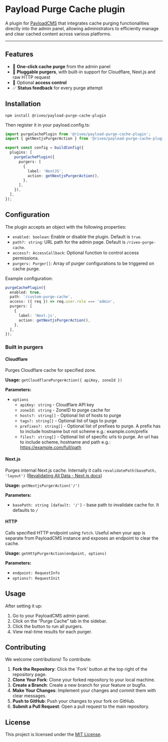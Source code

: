 # Payload Purge Cache plugin

A plugin for [PayloadCMS](https://payloadcms.com/) that integrates cache purging functionalities directly into the admin panel, allowing administrators to efficiently manage and clear cached content across various platforms.

---

## Features

- 🧹 **One-click cache purge** from the admin panel
- 🔧 **Pluggable purgers**, with built-in support for Cloudflare, Next.js and raw HTTP request
- 🔐 Optional **access control**
- ✅ **Status feedback** for every purge attempt

## Installation

```shell
npm install @riveo/payload-purge-cache-plugin
```

Then register it in your payload.config.ts:

```typescript
import purgeCachePlugin from '@riveo/payload-purge-cache-plugin';
import { getNextjsPurgerAction } from '@riveo/payload-purge-cache-plugin/purgers';

export const config = buildConfig({
  plugins: [
    purgeCachePlugin({
      purgers: [
        {
          label: 'NextJS',
          action: getNextjsPurgerAction(),
        },
      ],
    }),
  ],
});
```

## Configuration

The plugin accepts an object with the following properties:

- `enabled: boolean`: Enable or disable the plugin. Default is `true`.
- `path?: string`: URL path for the admin page. Default is `/riveo-purge-cache`.
- `access?: AccessCallback`: Optional function to control access permissions.
- `purgers: Purger[]`: Array of purger configurations to be triggered on cache purge.

Example configuration:

```typescript
purgeCachePlugin({
  enabled: true,
  path: '/custom-purge-cache',
  access: ({ req }) => req.user.role === 'admin',
  purgers: [
    {
      label: 'Next.js',
      action: getNextjsPurgerAction(),
    },
  ],
});
```

### Built in purgers

#### Cloudflare

Purges Cloudflare cache for specified zone.

**Usage:** `getCloudflarePurgerAction({ apiKey, zoneId })`

**Parameters:**

- `options`
  - `apiKey: string` - Cloudflare API key
  - `zoneId: string` - ZoneID to purge cache for
  - `hosts?: string[]` - Optional list of hosts to purge
  - `tags?: string[]` - Optional list of tags to purge
  - `prefixes?: string[]` - Optional list of prefixes to purge. A prefix has to include hostname but not scheme e.g.: example.com/prefix
  - `files?: string[]` - Optional list of specific urls to purge. An url has to include scheme, hostname and path e.g.: https://example.com/full/path

#### Next.js

Purges internal Next.js cache.
Internally it calls `revalidatePath(basePath, 'layout')` ([Revalidating All Data - Next.js docs](https://nextjs.org/docs/app/api-reference/functions/revalidatePath#revalidating-all-data))

**Usage:** `getNextjsPurgerAction('/')`

**Parameters:**

- `basePath: string [dafault: '/']` - base path to invalidate cache for. It defaults to `/`

#### HTTP

Calls specified HTTP endpoint using `fetch`. Useful when your app is separate from PayloadCMS instance and exposes an endpoint to clear the cache.

**Usage:** `getHttpPurgerAction(endpoint, options)`

**Parameters:**

- `endpoint: RequestInfo`
- `options?: RequestInit`

## Usage

After setting it up:

1. Go to your PayloadCMS admin panel.
2. Click on the “Purge Cache” tab in the sidebar.
3. Click the button to run all purgers.
4. View real-time results for each purger.

## Contributing

We welcome contributions! To contribute:

1. **Fork the Repository**: Click the 'Fork' button at the top right of the repository page.
2. **Clone Your Fork**: Clone your forked repository to your local machine.
3. **Create a Branch**: Create a new branch for your feature or bugfix.
4. **Make Your Changes**: Implement your changes and commit them with clear messages.
5. **Push to GitHub**: Push your changes to your fork on GitHub.
6. **Submit a Pull Request**: Open a pull request to the main repository.

## License

This project is licensed under the [MIT License](./LICENSE.md).
